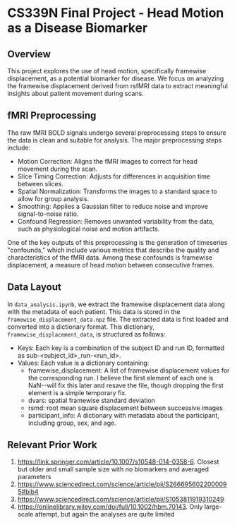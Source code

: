 # CS339N Final Project - Head Motion as a Disease Biomarker

## Overview

This project explores the use of head motion, specifically framewise displacement, as a potential biomarker for disease. We focus on analyzing the framewise displacement derived from rsfMRI data to extract meaningful insights about patient movement during scans.

## fMRI Preprocessing

The raw fMRI BOLD signals undergo several preprocessing steps to ensure the data is clean and suitable for analysis. The major preprocessing steps include:

* Motion Correction: Aligns the fMRI images to correct for head movement during the scan.
* Slice Timing Correction: Adjusts for differences in acquisition time between slices.
* Spatial Normalization: Transforms the images to a standard space to allow for group analysis.
* Smoothing: Applies a Gaussian filter to reduce noise and improve signal-to-noise ratio.
* Confound Regression: Removes unwanted variability from the data, such as physiological noise and motion artifacts.
 
One of the key outputs of this preprocessing is the generation of timeseries "confounds," which include various metrics that describe the quality and characteristics of the fMRI data. Among these confounds is framewise displacement, a measure of head motion between consecutive frames.

## Data Layout

In `data_analysis.ipynb`, we extract the framewise displacement data along with the metadata of each patient. This data is stored in the `framewise_displacement_data.npz` file. The extracted data is first loaded and converted into a dictionary format. This dictionary, `framewise_displacement_data`, is structured as follows:

* Keys: Each key is a combination of the subject ID and run ID, formatted as sub-<subject_id>_run-<run_id>.
* Values: Each value is a dictionary containing:
  * framewise_displacement: A list of framewise displacement values for the corresponding run. I believe the first element of each one is NaN--will fix this later and resave the file, though dropping the first element is a simple temporary fix.
  * dvars: spatial framewise standard deviation
  * rsmd: root mean square displacement between successive images
  * participant_info: A dictionary with metadata about the participant, including group, sex, and age.
 
## Relevant Prior Work

1. https://link.springer.com/article/10.1007/s10548-014-0358-6. Closest but older and small sample size with no biomarkers and averaged parameters
2. https://www.sciencedirect.com/science/article/pii/S2666956022000095#bib4
3. https://www.sciencedirect.com/science/article/pii/S1053811919310249
4. https://onlinelibrary.wiley.com/doi/full/10.1002/hbm.70143. Only large-scale attempt, but again the analyses are quite limited
